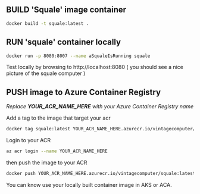 ﻿## BUILD 'Squale' image container
```sh
docker build -t squale:latest .
```

## RUN 'squale' container locally
```sh
docker run -p 8080:8007 --name aSqualeIsRunning squale
```

Test locally by browsing to http://localhost:8080 ( you should see a nice picture of the squale computer )

## PUSH image to Azure Container Registry
*Replace **YOUR_ACR_NAME_HERE** with your Azure Container Registry name*

Add a tag to the image that target your acr
```sh
docker tag squale:latest YOUR_ACR_NAME_HERE.azurecr.io/vintagecomputer/squale:latest
```

Login to your ACR 
```sh
az acr login --name YOUR_ACR_NAME_HERE
```

then push the image to your ACR
```sh
docker push YOUR_ACR_NAME_HERE.azurecr.io/vintagecomputer/squale:latest
```

You can know use your locally built container image in AKS or ACA.




